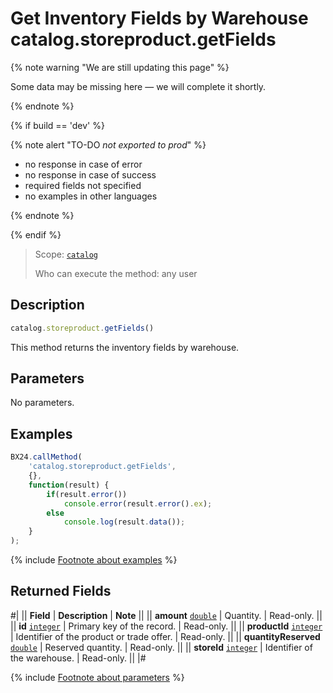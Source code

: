 # Get Inventory Fields by Warehouse catalog.storeproduct.getFields

{% note warning "We are still updating this page" %}

Some data may be missing here — we will complete it shortly.

{% endnote %}

{% if build == 'dev' %}

{% note alert "TO-DO _not exported to prod_" %}

- no response in case of error
- no response in case of success
- required fields not specified
- no examples in other languages
  
{% endnote %}

{% endif %}

> Scope: [`catalog`](../../scopes/permissions.md)
>
> Who can execute the method: any user

## Description

```js
catalog.storeproduct.getFields()
```

This method returns the inventory fields by warehouse.

## Parameters

No parameters.

## Examples

```javascript
BX24.callMethod(
    'catalog.storeproduct.getFields',
    {},
    function(result) {
        if(result.error())
            console.error(result.error().ex);
        else
            console.log(result.data());
    }
);
```
{% include [Footnote about examples](../../../_includes/examples.md) %}

## Returned Fields

#|
|| **Field** | **Description** | **Note** ||
|| **amount** 
[`double`](../../data-types.md) | Quantity. | Read-only. ||
|| **id** 
[`integer`](../../data-types.md) | Primary key of the record. | Read-only. ||
|| **productId** 
[`integer`](../../data-types.md) | Identifier of the product or trade offer. | Read-only. ||
|| **quantityReserved** 
[`double`](../../data-types.md) | Reserved quantity. | Read-only. ||
|| **storeId** 
[`integer`](../../data-types.md) | Identifier of the warehouse. | Read-only. ||
|#

{% include [Footnote about parameters](../../../_includes/required.md) %}